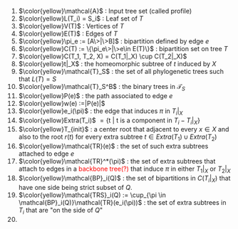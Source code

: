 1. $\color{yellow}\mathcal{A}$ : Input tree set (called profile)
2. $\color{yellow}L(T_i) = S_i$ : Leaf set of $T$ 
3. $\color{yellow}V(T)$ : Vertices of $T$
4. $\color{yellow}E(T)$ : Edges of $T$
5. $\color{yellow}\pi_e := [A\>|\>B]$ : bipartition defined by edge $e$
6. $\color{yellow}C(T) := \{\pi_e\>|\>e\in E(T)\}$ : bipartition set on tree $T$
7. $\color{yellow}C(T_1, T_2, X) = C(T_1|_X) \cup C(T_2|_X)$
8. $\color{yellow}t|_X$ : the homeomorphic subtree of $t$ induced by $X$
9. $\color{yellow}\mathcal{T}_S$ : the set of all phylogenetic trees such that $L(T) = S$
10. $\color{yellow}\mathcal{T}_S^B$ : the binary trees in $\mathcal{T}_S$
11. $\color{yellow}P(e)$ : the path associated to edge $e$
12. $\color{yellow}w(e) :=|P(e)|$
13. $\color{yellow}e_i(\pi)$ : the edge that induces $\pi$ in $T_i|_X$
14. $\color{yellow}Extra(T_i)$ $= \{\text{t | t is a component in }T_i - T_i|_X\}$ 
15. $\color{yellow}T_{init}$ : a center root that adjacent to every $x \in X$ and also to the root $r(t)$ for every extra subtree $t \in Extra(T_1) \cup Extra(T_2)$
16. $\color{yellow}\mathcal{TR}(e)$ : the set of such extra subtrees attached to edge $e$
17. $\color{yellow}\mathcal{TR}^*(\pi)$ : the set of extra subtrees that attach to edges in a <span style='color:red'>backbone tree(?)</span> that induce $\pi$ in either $T_1|_X$ or $T_2|_X$
18. $\color{yellow}\mathcal{BP}_i(Q)$ : the set of bipartitions in $C(T_i|_X)$ that have one side being strict subset of $Q$.
19. $\color{yellow}\mathcal{TRS}_i(Q) := \cup_{\pi \in \mathcal{BP}_i(Q)}\mathcal{TR}(e_i(\pi))$ : the set of extra subtrees in $T_i$ that are "on the side of $Q$"
20. 